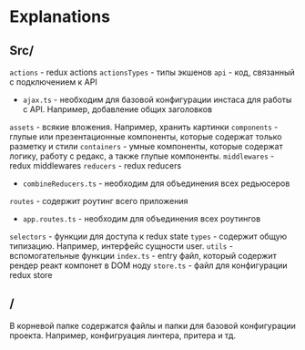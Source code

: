 # Explanations

## Src/
`actions` - redux actions
`actionsTypes` - типы экшенов
`api` - код, связанный с подключением к API
- `ajax.ts` - необходим для базовой конфигурации инстаса для работы с API. Например, добавление общих заголовков

`assets` - всякие вложения. Например, хранить картинки
`components` - глупые или презентационные компоненты, которые содержат только разметку и стили
`containers` - умные компоненты, которые содержат логику, работу с редакс, а также глупые компоненты.
`middlewares` - redux middlewares
`reducers` - redux reducers

- `combineReducers.ts` - необходим для объединения всех редьюсеров

`routes` - содержит роутинг всего приложения
- `app.routes.ts` - необходим для объединения всех роутингов

`selectors` - функции для доступа к redux state
`types` - содержит общую типизацию. Например, интерфейс сущности user.
`utils` - вспомогательные функции
`index.ts` - entry файл, который содержит рендер реакт компонет в DOM ноду
`store.ts` - файл для конфигурации redux store

## /

В корневой папке содержатся файлы и папки для базовой конфигурации проекта. Например, конфигруация линтера, притера и тд.
